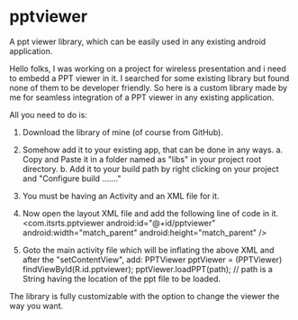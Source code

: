 pptviewer
=========

A ppt viewer library, which can be easily used in any existing android application.

Hello folks,
I was working on a project for wireless presentation and i need to embedd a PPT viewer in it.
I searched for some existing library but found none of them to be developer friendly.
So here is a custom library made by me for seamless integration of a PPT viewer in any existing application.

All you need to do is:

1. Download the library of mine (of course from GitHub).

2. Somehow add it to your existing app, that can be done in any ways.
      a. Copy and Paste it in a folder named as "libs" in your project root directory.
      b. Add it to your build path by right clicking on your project and "Configure build ......."

3. You must be having an Activity and an XML file for it.

4. Now open the layout XML file and add the following line of code in it.
      <com.itsrts.pptviewer
      android:id="@+id/pptviewer"
      android:width="match_parent"
      android:height="match_parent"
      />

5. Goto the main activity file which will be inflating the above XML and after the "setContentView", add:
      PPTViewer pptViewer = (PPTViewer) findViewById(R.id.pptviewer);
      pptViewer.loadPPT(path);
      // path is a String having the location of the ppt file to be loaded.

The library is fully customizable with the option to change the viewer the way you want.
